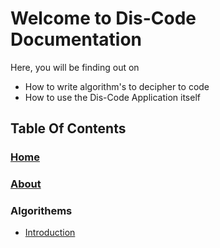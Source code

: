 # Welcome to Dis-Code Documentation

Here, you will be finding out on
- How to write algorithm's to decipher to code
- How to use the Dis-Code Application itself

## Table Of Contents

### [Home](/)

### [About](/About/)

### Algorithems
- [Introduction](/algorithems/)
